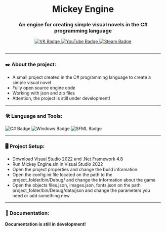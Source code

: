 <h1 align="center">Mickey Engine</h1>
<h3 align="center">An engine for creating simple visual novels in the C# programming language</h3>
<div id="badges" align="center">
  <a href="https://vk.com/crucialexperim">
    <img src="https://img.shields.io/badge/VK-%231572B6.svg?style=for-the-badge&logo=vk&logoColor=9cf" alt="VK Badge"/>
  </a>
  <a href="https://youtube.com/channel/GordonLife">
    <img src="https://img.shields.io/badge/YouTube-%23FF0000.svg?style=for-the-badge&logo=YouTube&logoColor=white" alt="YouTube Badge"/>
  </a>
  <a href="https://steamcommunity.com/id/Xrisofor">
    <img src="https://img.shields.io/badge/Steam-000000?style=for-the-badge&logo=steam&logoColor=white" alt="Steam Badge"/>
  </a>
</div><br>

---

### ✒️ About the project:
- A small project created in the C# programming language to create a simple visual novel
- Fully open source engine code
- Working with json and zip files
- Attention, the project is still under development!

---

### :hammer_and_wrench: Language and Tools:
<div><img src="https://img.shields.io/badge/c%23-%23239120.svg?style=for-the-badge&logo=c-sharp&logoColor=white" alt="C# Badge"/>
<img src="https://img.shields.io/badge/Windows-0078D6?style=for-the-badge&logo=windows&logoColor=white" alt="Windows Badge"/>
<img src="https://img.shields.io/badge/SFML-1ED760?&style=for-the-badge&logo=sfml&logoColor=white" alt="SFML Badge"/>
</div>
 
---
 
### 🖥️ Project Setup:
- Download <a href="https://visualstudio.microsoft.com/downloads/">Visual Studio 2022</a> and <a href="https://go.microsoft.com/fwlink/?linkid=2088631">.Net Framework 4.8</a>
- Run Mickey Engine.sln in Visual Studio 2022
- Open the project properties and change the build information
- Open the config.ini file located on the path to the project_folder/bin/Debug/ and change the information about the game
- Open the objects files.json, images.json, fonts.json on the path project_folder/bin/Debug/data/json and change the parameters you need or add something new

---

### 📖 Documentation:

**Documentation is still in development!**
